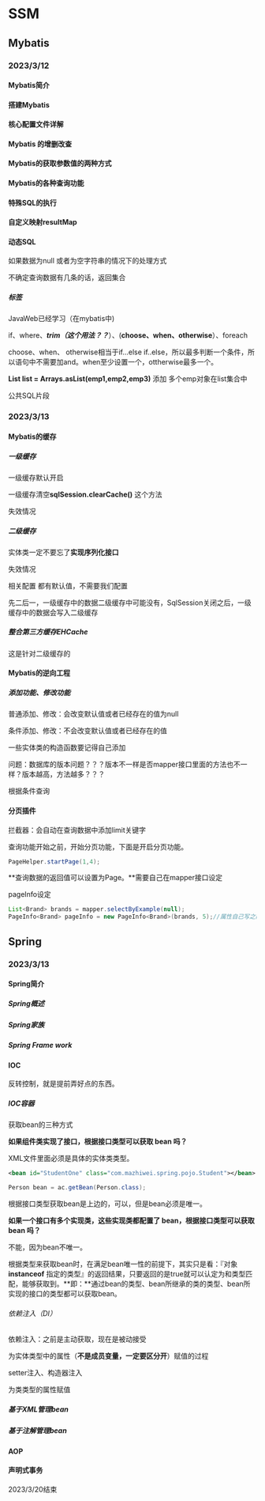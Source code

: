# SSM
## Mybatis

### 2023/3/12

#### Mybatis简介

#### 搭建Mybatis

#### 核心配置文件详解

#### Mybatis 的增删改查

#### Mybatis的获取参数值的两种方式

#### Mybatis的各种查询功能

#### 特殊SQL的执行

#### 自定义映射resultMap

#### 动态SQL

如果数据为null 或者为空字符串的情况下的处理方式  

不确定查询数据有几条的话，返回集合

##### 标签

JavaWeb已经学习（在mybatis中)

if、where、***trim（这个用法？？***）、(**choose、when、otherwise**）、foreach

choose、when、 otherwise相当于if...else if..else，所以最多判断一个条件，所以语句中不需要加and。when至少设置一个，ottherwise最多一个。

**List<Emp> list = Arrays.asList(emp1,emp2,emp3)** 添加 多个emp对象在list集合中

公共SQL片段

### 2023/3/13

#### Mybatis的缓存

##### 一级缓存

一级缓存默认开启

一级缓存清空**sqlSession.clearCache()**  这个方法

失效情况

##### 二级缓存

实体类一定不要忘了**实现序列化接口**

失效情况

相关配置  都有默认值，不需要我们配置

先二后一，一级缓存中的数据二级缓存中可能没有，SqlSession关闭之后，一级缓存中的数据会写入二级缓存

##### 整合第三方缓存EHCache

这是针对二级缓存的

#### Mybatis的逆向工程

##### 添加功能、修改功能

普通添加、修改：会改变默认值或者已经存在的值为null

条件添加、修改：不会改变默认值或者已经存在的值

一些实体类的构造函数要记得自己添加

问题：数据库的版本问题？？？版本不一样是否mapper接口里面的方法也不一样？版本越高，方法越多？？？



根据条件查询

#### 分页插件

拦截器：会自动在查询数据中添加limit关键字

查询功能开始之前，开始分页功能，下面是开启分页功能。

```java
PageHelper.startPage(1,4);
```

**查询数据的返回值可以设置为Page。**需要自己在mapper接口设定

pageInfo设定

```java
List<Brand> brands = mapper.selectByExample(null);
PageInfo<Brand> pageInfo = new PageInfo<Brand>(brands, 5);//属性自己写之前看一下就好。
```

## Spring

### 2023/3/13

#### Spring简介

##### Spring概述

##### Spring家族

##### Spring Frame work

#### IOC

反转控制，就是提前弄好点的东西。

##### IOC容器

获取bean的三种方式

**如果组件类实现了接口，根据接口类型可以获取 bean 吗？**

XML文件里面必须是具体的实体类类型。

```xml
<bean id="StudentOne" class="com.mazhiwei.spring.pojo.Student"></bean>
```

```java
Person bean = ac.getBean(Person.class);
```

根据接口类型获取bean是上边的，可以，但是bean必须是唯一。

**如果一个接口有多个实现类，这些实现类都配置了 bean，根据接口类型可以获取 bean 吗？**

不能，因为bean不唯一。

根据类型来获取bean时，在满足bean唯一性的前提下，其实只是看：『对象 **instanceof** 指定的类型』的返回结果，只要返回的是true就可以认定为和类型匹配，能够获取到。**即：**通过bean的类型、bean所继承的类的类型、bean所实现的接口的类型都可以获取bean。

###### 依赖注入（DI）

依赖注入：之前是主动获取，现在是被动接受

为实体类型中的属性（**不是成员变量，一定要区分开**）赋值的过程

setter注入、构造器注入

为类类型的属性赋值

##### 基于XML管理bean

##### 基于注解管理bean



#### AOP

#### 声明式事务

2023/3/20结束

